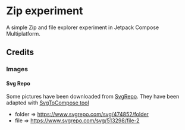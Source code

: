 # Zip experiment

A simple Zip and file explorer experiment in Jetpack Compose Multiplatform.

## Credits

### Images

#### Svg Repo

Some pictures have been downloaded from [SvgRepo](https://www.svgrepo.com/).
They have been adapted with [SvgToCompose tool](https://github.com/rafaeltonholo/svg-to-compose)

* folder => https://www.svgrepo.com/svg/474852/folder
* file => https://www.svgrepo.com/svg/513298/file-2